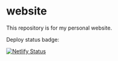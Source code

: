 # website
This repository is for my personal website.


Deploy status badge:

[![Netlify Status](https://api.netlify.com/api/v1/badges/a422e04b-9491-4d4b-996a-c18af3bbc4b9/deploy-status)](https://app.netlify.com/sites/alecstashevsky/deploys)